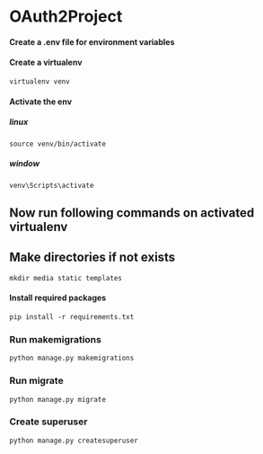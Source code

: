 # OAuth2Project

#### Create a .env file for environment variables



#### Create a virtualenv 
`virtualenv venv`


#### Activate the env

##### linux
`source venv/bin/activate`

##### window
`venv\Scripts\activate`




## Now run following commands on activated virtualenv



## Make directories if not exists
`mkdir media static templates`


#### Install required packages
`pip install -r requirements.txt`


### Run makemigrations
`python manage.py makemigrations`

### Run migrate
`python manage.py migrate`



### Create superuser
`python manage.py createsuperuser`

